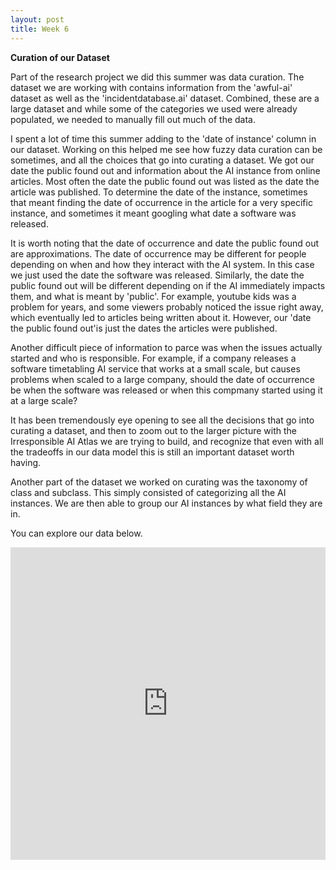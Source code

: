 ```yaml
---
layout: post
title: Week 6
---
```


**Curation of our Dataset**

Part of the research project we did this summer was data curation. The dataset we are working with contains information from the 'awful-ai' dataset as well as the 
'incidentdatabase.ai' dataset. Combined, these are a large dataset and while some of the categories we used were already populated, we needed to manually fill out much
of the data.

I spent a lot of time this summer adding to the 'date of instance' column in our dataset. Working on this helped me see how fuzzy data curation can be sometimes, and all the 
choices that go into curating a dataset. We got our date the public found out and information about the AI instance from online articles. Most often the date the public found 
out was listed as the date the article was published. To determine the date of the instance, sometimes that meant finding the date of occurrence in the article for a very specific
instance, and sometimes it meant googling what date a software was released.

It is worth noting that the date of occurrence and date the public found out are approximations. The date of occurrence may be different for people depending on when and how they
interact with the AI system. In this case we just used the date the software was released. Similarly, the date the public found out will be different depending on if the AI immediately 
impacts them, and what is meant by 'public'. For example, 
youtube kids was a problem for years, and some viewers probably noticed the issue right away, which eventually led to articles being written about it. However, our 'date the 
public found out'is just the dates the articles were published.

Another difficult piece of information to parce was when the issues actually started and who is responsible. For example, if a company releases a software timetabling AI service that works
at a small scale, but causes problems when scaled to a large company, should the date of occurrence be when the software was released or when this compmany started using it at a
large scale?

It has been tremendously eye opening to see all the decisions that go into curating a dataset, and then to zoom out to the larger picture with the Irresponsible AI Atlas we are 
trying to build, and recognize that even with all the tradeoffs in our data model this is still an important dataset worth having.

Another part of the dataset we worked on curating was the taxonomy of class and subclass. This simply consisted of categorizing all the AI instances. We are then able to group our AI 
instances by what field they are in.

You can explore our data below.

<iframe width="100%" height="500" frameborder="0"
  src="https://observablehq.com/embed/@sommerharris/data?cell=*"></iframe>

